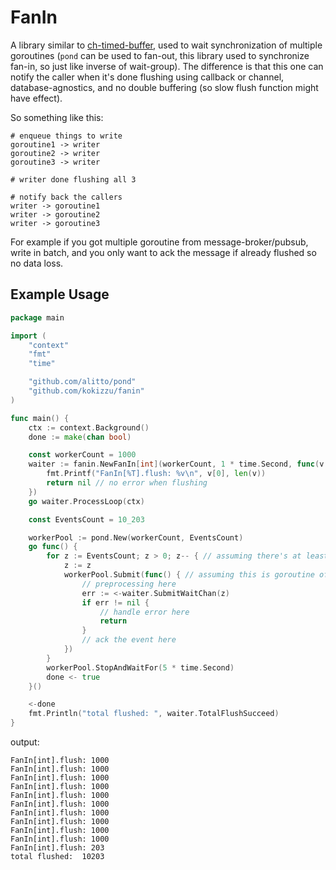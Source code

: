 
# FanIn

A library similar to [ch-timed-buffer](//github.com/kokizzu/ch-timed-buffer), 
used to wait synchronization of multiple goroutines (`pond` can be used to fan-out, this library used to synchronize fan-in, so just like inverse of wait-group). The difference is that this one can notify the caller when it's done flushing using callback or channel, database-agnostics, and no double buffering (so slow flush function might have effect).

So something like this:

```
# enqueue things to write
goroutine1 -> writer
goroutine2 -> writer
goroutine3 -> writer

# writer done flushing all 3

# notify back the callers
writer -> goroutine1   
writer -> goroutine2
writer -> goroutine3  
```

For example if you got multiple goroutine from message-broker/pubsub, 
write in batch, and you only want to ack the message if already flushed so no data loss.

## Example Usage

```go
package main

import (
	"context"
	"fmt"
	"time"

	"github.com/alitto/pond"
	"github.com/kokizzu/fanin"
)

func main() {
	ctx := context.Background()
	done := make(chan bool)

	const workerCount = 1000
	waiter := fanin.NewFanIn[int](workerCount, 1 * time.Second, func(v []int) error {
		fmt.Printf("FanIn[%T].flush: %v\n", v[0], len(v))
		return nil // no error when flushing
	})
	go waiter.ProcessLoop(ctx)

	const EventsCount = 10_203

	workerPool := pond.New(workerCount, EventsCount)
	go func() {
		for z := EventsCount; z > 0; z-- { // assuming there's at least 10K items to be written
			z := z
			workerPool.Submit(func() { // assuming this is goroutine of queue/pubsub/msgbroker client
				// preprocessing here
				err := <-waiter.SubmitWaitChan(z)
				if err != nil {
					// handle error here
					return
                }
				// ack the event here
			})
		}
		workerPool.StopAndWaitFor(5 * time.Second)
		done <- true
	}()

	<-done
	fmt.Println("total flushed: ", waiter.TotalFlushSucceed)
}
```

output:

```
FanIn[int].flush: 1000
FanIn[int].flush: 1000
FanIn[int].flush: 1000
FanIn[int].flush: 1000
FanIn[int].flush: 1000
FanIn[int].flush: 1000
FanIn[int].flush: 1000
FanIn[int].flush: 1000
FanIn[int].flush: 1000
FanIn[int].flush: 1000
FanIn[int].flush: 203
total flushed:  10203
```
